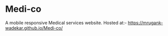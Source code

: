# Medi-co
A mobile responsive Medical services website.
Hosted at:-
https://mrugank-wadekar.github.io/Medi-co/

